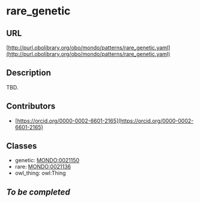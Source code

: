 # rare_genetic 
## URL 
[http://purl.obolibrary.org/obo/mondo/patterns/rare_genetic.yaml](http://purl.obolibrary.org/obo/mondo/patterns/rare_genetic.yaml)
## Description 
TBD.
## Contributors 
* [https://orcid.org/0000-0002-6601-2165](https://orcid.org/0000-0002-6601-2165) 
## Classes 
* genetic: [MONDO:0021150](http://purl.obolibrary.org/obo/MONDO_0021150) 
* rare: [MONDO:0021136](http://purl.obolibrary.org/obo/MONDO_0021136) 
* owl_thing: owl:Thing 
## _To be completed_